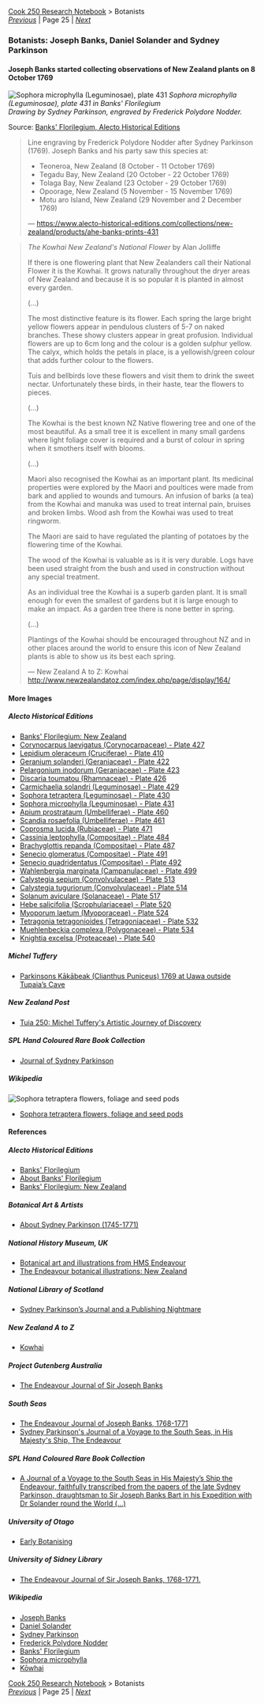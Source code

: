 [Cook 250 Research Notebook](../) > Botanists  
*[Previous](../p24-te-maro/)* | Page 25 | *[Next](../p26-te-rakau/)*
### Botanists: Joseph Banks, Daniel Solander and Sydney Parkinson

#### Joseph Banks started collecting observations of New Zealand plants on 8 October 1769

![Sophora microphylla (Leguminosae), plate 431](pictures/100x148-WxHmm-banks-florigelium-plate431.jpg)
*Sophora microphylla (Leguminosae), plate 431 in Banks' Florilegium*  
*Drawing by Sydney Parkinson, engraved by Frederick Polydore Nodder.*

Source: [Banks' Florilegium, Alecto Historical Editions](https://www.alecto-historical-editions.com/collections/new-zealand/products/ahe-banks-prints-431)

> Line engraving by Frederick Polydore Nodder after Sydney Parkinson (1769).
> Joseph Banks and his party saw this species at:
> *  Teoneroa, New Zealand (8 October - 11 October 1769)
> *  Tegadu Bay, New Zealand (20 October - 22 October 1769)
> *  Tolaga Bay, New Zealand (23 October - 29 October 1769)
> *  Opoorage, New Zealand (5 November - 15 November 1769)
> *  Motu aro Island, New Zealand (29 November and 2 December 1769)
>
> — https://www.alecto-historical-editions.com/collections/new-zealand/products/ahe-banks-prints-431

> *The Kowhai New Zealand's National Flower* by Alan Jolliffe
>
> If there is one flowering plant that New Zealanders call their
> National Flower it is the Kowhai. It grows naturally throughout
> the dryer areas of New Zealand and because it is so popular it is
> planted in almost every garden.
>
> (...)
>
> The most distinctive feature is its flower. Each spring the large
> bright yellow flowers appear in pendulous clusters of 5-7 on naked
> branches. These showy clusters appear in great profusion. Individual
> flowers are up to 6cm long and the colour is a golden sulphur yellow.
> The calyx, which holds the petals in place, is a yellowish/green colour
> that adds further colour to the flowers.
>
> Tuis and bellbirds love these flowers and visit them to drink the sweet
> nectar. Unfortunately these birds, in their haste, tear the flowers
> to pieces.
>
> (...)
>
> The Kowhai is the best known NZ Native flowering tree and one of the most
> beautiful. As a small tree it is excellent in many small gardens where
> light foliage cover is required and a burst of colour in spring when it
> smothers itself with blooms.
>
> (...)
>
> Maori also recognised the Kowhai as an important plant. Its medicinal
> properties were explored by the Maori and poultices were made from bark
> and applied to wounds and tumours. An infusion of barks (a tea) from the
> Kowhai and manuka was used to treat internal pain, bruises and broken limbs.
> Wood ash from the Kowhai was used to treat ringworm.
>
> The Maori are said to have regulated the planting of potatoes by the
> flowering time of the Kowhai.
>
> The wood of the Kowhai is valuable as is it is very durable. Logs have
> been used straight from the bush and used in construction without any
> special treatment.
>
> As an individual tree the Kowhai is a superb garden plant. It is small
> enough for even the smallest of gardens but it is large enough to make
> an impact. As a garden tree there is none better in spring.
>
> (...)
>
> Plantings of the Kowhai should be encouraged throughout NZ and in other
> places around the world to ensure this icon of New Zealand plants is able
> to show us its best each spring.
>
> — New Zealand A to Z: Kowhai
> http://www.newzealandatoz.com/index.php/page/display/164/

#### More Images

##### Alecto Historical Editions

* [Banks' Florilegium: New Zealand](https://www.alecto-historical-editions.com/collections/new-zealand)
* [Corynocarpus laevigatus (Corynocarpaceae) - Plate 427](https://www.alecto-historical-editions.com/collections/new-zealand/products/ahe-banks-prints-427)
* [Lepidium oleraceum (Cruciferae) - Plate 410](https://www.alecto-historical-editions.com/collections/new-zealand/products/ahe-banks-prints-410)
* [Geranium solanderi (Geraniaceae) - Plate 422](https://www.alecto-historical-editions.com/collections/new-zealand/products/ahe-banks-prints-422)
* [Pelargonium inodorum (Geraniaceae) - Plate 423](https://www.alecto-historical-editions.com/collections/new-zealand/products/ahe-banks-prints-423)
* [Discaria toumatou (Rhamnaceae) - Plate 426](https://www.alecto-historical-editions.com/collections/new-zealand/products/ahe-banks-prints-426)
* [Carmichaelia solandri (Leguminosae) - Plate 429](https://www.alecto-historical-editions.com/collections/new-zealand/products/ahe-banks-prints-429)
* [Sophora tetraptera (Leguminosae) - Plate 430](https://www.alecto-historical-editions.com/collections/new-zealand/products/ahe-banks-prints-430)
* [Sophora microphylla (Leguminosae) - Plate 431](https://www.alecto-historical-editions.com/collections/new-zealand/products/ahe-banks-prints-431)
* [Apium prostrataum (Umbelliferae) - Plate 460](https://www.alecto-historical-editions.com/collections/new-zealand/products/ahe-banks-prints-460)
* [Scandia rosaefolia (Umbelliferae) - Plate 461](https://www.alecto-historical-editions.com/collections/new-zealand/products/ahe-banks-prints-461)
* [Coprosma lucida (Rubiaceae) - Plate 471](https://www.alecto-historical-editions.com/collections/new-zealand/products/ahe-banks-prints-471)
* [Cassinia leptophylla (Compositae) - Plate 484](https://www.alecto-historical-editions.com/collections/new-zealand/products/ahe-banks-prints-484)
* [Brachyglottis repanda (Compositae) - Plate 487](https://www.alecto-historical-editions.com/collections/new-zealand/products/ahe-banks-prints-487)
* [Senecio glomeratus (Compositae) - Plate 491](https://www.alecto-historical-editions.com/collections/new-zealand/products/ahe-banks-prints-491)
* [Senecio quadridentatus (Compositae) - Plate 492](https://www.alecto-historical-editions.com/collections/new-zealand/products/ahe-banks-prints-492)
* [Wahlenbergia marginata (Campanulaceae) - Plate 499](https://www.alecto-historical-editions.com/collections/new-zealand/products/ahe-banks-prints-499)
* [Calystegia sepium (Convolvulaceae) - Plate 513](https://www.alecto-historical-editions.com/collections/new-zealand/products/ahe-banks-prints-513)
* [Calystegia tuguriorum (Convolvulaceae) - Plate 514](https://www.alecto-historical-editions.com/collections/new-zealand/products/ahe-banks-prints-514)
* [Solanum aviculare (Solanaceae) - Plate 517](https://www.alecto-historical-editions.com/collections/new-zealand/products/ahe-banks-prints-517)
* [Hebe salicifolia (Scrophulariaceae) - Plate 520](https://www.alecto-historical-editions.com/collections/new-zealand/products/ahe-banks-prints-520)
* [Myoporum laetum (Myoporaceae) - Plate 524](https://www.alecto-historical-editions.com/collections/new-zealand/products/ahe-banks-prints-524)
* [Tetragonia tetragonioides (Tetragoniaceae) - Plate 532](https://www.alecto-historical-editions.com/collections/new-zealand/products/ahe-banks-prints-532)
* [Muehlenbeckia complexa (Polygonaceae) - Plate 534](https://www.alecto-historical-editions.com/collections/new-zealand/products/ahe-banks-prints-534)
* [Knightia excelsa (Proteaceae) - Plate 540](https://www.alecto-historical-editions.com/collections/new-zealand/products/ahe-banks-prints-540)

##### Michel Tuffery

* [Parkinsons Kākābeak (Clianthus Puniceus) 1769 at Uawa outside Tupaia’s Cave](https://micheltuffery.co.nz/product/parkinsons-kakabeak-clianthus-puniceus-1769-at-uawa-outside-tupaias-cave/)

##### New Zealand Post

* [Tuia 250: Michel Tuffery's Artistic Journey of Discovery](https://stamps.nzpost.co.nz/new-zealand/2019/tuia-250-michel-tufferys-artistic-journey-discovery)

##### SPL Hand Coloured Rare Book Collection

* [Journal of Sydney Parkinson](http://www.splrarebooks.com/collection/view/a-journal-of-a-voyage-to-the-south-seas-in-his-majestys-ship-the-endeavour-)

##### Wikipedia

![Sophora tetraptera flowers, foliage and seed pods](pictures/Plants_of_New_Zealand_(1906)_(14781835954).jpg)
* [Sophora tetraptera flowers, foliage and seed pods](https://en.wikipedia.org/wiki/K%C5%8Dwhai#/media/File:Plants_of_New_Zealand_(1906)_(14781835954).jpg)

#### References

##### Alecto Historical Editions

* [Banks' Florilegium](https://www.alecto-historical-editions.com/)
* [About Banks' Florilegium](https://www.alecto-historical-editions.com/pages/about-banks-florilegium)
* [Banks' Florilegium: New Zealand](https://www.alecto-historical-editions.com/collections/new-zealand)

##### Botanical Art & Artists

* [About Sydney Parkinson (1745-1771)](https://www.botanicalartandartists.com/sydney-parkinson.html)

##### National History Museum, UK

* [Botanical art and illustrations from HMS Endeavour](https://www.nhm.ac.uk/discover/endeavour/)
* [The Endeavour botanical illustrations: New Zealand](https://www.nhm.ac.uk/our-science/departments-and-staff/library-and-archives/collections/cook-voyages-collection/endeavour-botanical-illustrations/listgallery.dsml?list=gallery&mode=browsing&Highlight=0&sort=Taxon&Location=New+Zealand)

##### National Library of Scotland

* [Sydney Parkinson’s Journal and a Publishing Nightmare](https://blog.nls.uk/sydney-parkinsons-journal-and-a-publishing-nightmare/)

##### New Zealand A to Z

* [Kowhai](http://www.newzealandatoz.com/index.php/page/display/164/)

##### Project Gutenberg Australia

* [The Endeavour Journal of Sir Joseph Banks](http://gutenberg.net.au/ebooks05/0501141h.html)

##### South Seas

* [The Endeavour Journal of Joseph Banks, 1768-1771](http://southseas.nla.gov.au/journals/banks/contents.html)
* [Sydney Parkinson's Journal of a Voyage to the South Seas, in His Majesty's Ship, The Endeavour](http://southseas.nla.gov.au/journals/parkinson/contents.html)

##### SPL Hand Coloured Rare Book Collection

* [A Journal of a Voyage to the South Seas in His Majesty’s Ship the Endeavour, faithfully transcribed from the papers of the late Sydney Parkinson, draughtsman to Sir Joseph Banks Bart in his Expedition with Dr Solander round the World (...)](http://www.splrarebooks.com/collection/view/a-journal-of-a-voyage-to-the-south-seas-in-his-majestys-ship-the-endeavour-)

##### University of Otago

* [Early Botanising](https://www.otago.ac.nz/library/exhibitions/botany/#one)

##### University of Sidney Library

* [The Endeavour Journal of Sir Joseph Banks, 1768-1771.](http://setis.library.usyd.edu.au/ozlit/pdf/p00021.pdf)

##### Wikipedia

* [Joseph Banks](https://en.wikipedia.org/wiki/Joseph_Banks)
* [Daniel Solander](https://en.wikipedia.org/wiki/Daniel_Solander)
* [Sydney Parkinson](https://en.wikipedia.org/wiki/Sydney_Parkinson)
* [Frederick Polydore Nodder](https://en.wikipedia.org/wiki/Frederick_Polydore_Nodder)
* [Banks' Florilegium](https://en.wikipedia.org/wiki/Banks%27_Florilegium)
* [Sophora microphylla](https://en.wikipedia.org/wiki/Sophora_microphylla)
* [Kōwhai](https://en.wikipedia.org/wiki/K%C5%8Dwhai)

[Cook 250 Research Notebook](../) > Botanists  
*[Previous](../p24-te-maro/)* | Page 25 | *[Next](../p26-te-rakau/)*
